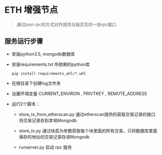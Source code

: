 # ETH  增强节点
> 通过josn rpc的方式对外提供与链交互的一些rpc接口

## 服务运行步骤
- 安装python3.5, mongodb数据库
- 安装requirements.txt 所依赖的python库

    `pip install requirements_whl/*.whl`
    
- 在根目录下创建log文件夹
- 设置环境变量 CURRENT_ENVIRON  ,  PRIVTKEY , REMOTE_ADDRESS
- 运行2个脚本：
   + store_tx_from_etherscan.py
   通过etherscan提供的获取交易记录的接口将交易记录存到本地Mongodb
   + store_tx.py
    通过块高为参数获取每个块里面的所有交易，只将数据库里面保存的地址的交易记录存进Mongodb
    
   + runserver.py
   启动  rpc 服务
   
   